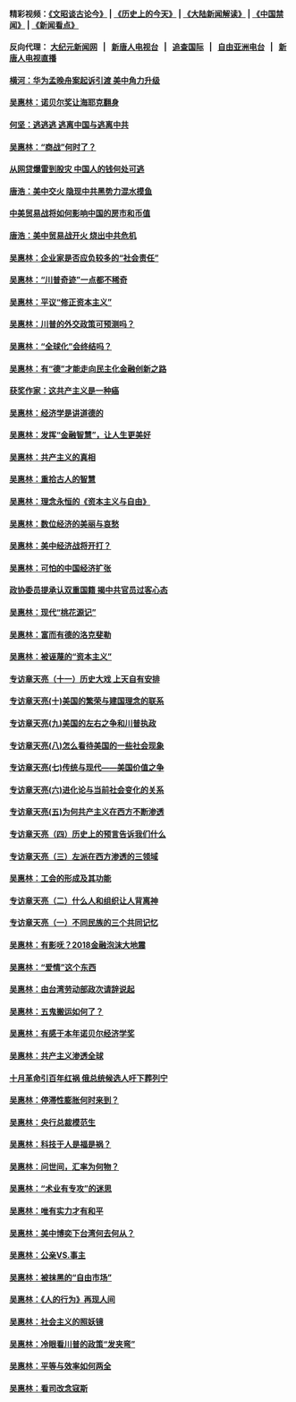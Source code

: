 #### 精彩视频：[《文昭谈古论今》](http://95.179.137.68/wenzhao) | [《历史上的今天》](http://95.179.137.68/today-in-history) | [《大陆新闻解读》](http://95.179.137.68/ntdtv-comedy) | [《中国禁闻》](http://95.179.137.68/ntdtv-news) | [《新闻看点》](http://95.179.137.68/news-insight) 

 #### 反向代理： [大纪元新闻网](http://95.179.137.68:10080/) &nbsp;&nbsp;|&nbsp;&nbsp; [新唐人电视台](http://95.179.137.68:8000/) &nbsp;&nbsp;|&nbsp;&nbsp; [追查国际](http://95.179.137.68:10010/) &nbsp;&nbsp;|&nbsp;&nbsp; [自由亚洲电台](http://95.179.137.68:9800/) &nbsp;&nbsp;|&nbsp;&nbsp; [新唐人电视直播](http://95.179.137.68/) 

#### [横河：华为孟晚舟案起诉引渡 美中角力升级](../pages/nsc423/n11027230.md?t=02170637) 

#### [吴惠林：诺贝尔奖让海耶克翻身](../pages/nsc423/n10890049.md?t=02170637) 

#### [何坚：逃逃逃 逃离中国与逃离中共](../pages/nsc423/n10592891.md?t=02170637) 

#### [吴惠林：“商战”何时了？](../pages/nsc423/n10573558.md?t=02170637) 

#### [从网贷爆雷到股灾 中国人的钱何处可逃](../pages/nsc423/n10572800.md?t=02170637) 

#### [唐浩：美中交火 隐现中共黑势力混水摸鱼](../pages/nsc423/n10544040.md?t=02170637) 

#### [中美贸易战将如何影响中国的房市和币值](../pages/nsc423/n10543697.md?t=02170637) 

#### [唐浩：美中贸易战开火 烧出中共危机](../pages/nsc423/n10540126.md?t=02170637) 

#### [吴惠林：企业家是否应负较多的“社会责任”](../pages/nsc423/n10535022.md?t=02170637) 

#### [吴惠林：“川普奇迹”一点都不稀奇](../pages/nsc423/n10512808.md?t=02170637) 

#### [吴惠林：平议“修正资本主义”](../pages/nsc423/n10495724.md?t=02170637) 

#### [吴惠林：川普的外交政策可预测吗？](../pages/nsc423/n10462387.md?t=02170637) 

#### [吴惠林：“全球化”会终结吗？](../pages/nsc423/n10452838.md?t=02170637) 

#### [吴惠林：有“德”才能走向民主化金融创新之路](../pages/nsc423/n10432292.md?t=02170637) 

#### [获奖作家：这共产主义是一种癌](../pages/nsc423/n10431541.md?t=02170637) 

#### [吴惠林：经济学是讲道德的](../pages/nsc423/n10398014.md?t=02170637) 

#### [吴惠林：发挥“金融智慧”，让人生更美好](../pages/nsc423/n10375019.md?t=02170637) 

#### [吴惠林：共产主义的真相](../pages/nsc423/n10351394.md?t=02170637) 

#### [吴惠林：重拾古人的智慧](../pages/nsc423/n10337691.md?t=02170637) 

#### [吴惠林：理念永恒的《资本主义与自由》](../pages/nsc423/n10316274.md?t=02170637) 

#### [吴惠林：数位经济的美丽与哀愁](../pages/nsc423/n10292946.md?t=02170637) 

#### [吴惠林：美中经济战将开打？](../pages/nsc423/n10258825.md?t=02170637) 

#### [吴惠林：可怕的中国经济扩张](../pages/nsc423/n10219147.md?t=02170637) 

#### [政协委员提承认双重国籍 揭中共官员过客心态](../pages/nsc423/n10208809.md?t=02170637) 

#### [吴惠林：现代“桃花源记”](../pages/nsc423/n10185234.md?t=02170637) 

#### [吴惠林：富而有德的洛克斐勒](../pages/nsc423/n10142264.md?t=02170637) 

#### [吴惠林：被诬蔑的“资本主义”](../pages/nsc423/n10124816.md?t=02170637) 

#### [专访章天亮（十一）历史大戏 上天自有安排](../pages/nsc423/n10094905.md?t=02170637) 

#### [专访章天亮(十)美国的繁荣与建国理念的联系](../pages/nsc423/n10094899.md?t=02170637) 

#### [专访章天亮(九)美国的左右之争和川普执政](../pages/nsc423/n10094889.md?t=02170637) 

#### [专访章天亮(八)怎么看待美国的一些社会现象](../pages/nsc423/n10094857.md?t=02170637) 

#### [专访章天亮(七)传统与现代——美国价值之争](../pages/nsc423/n10093140.md?t=02170637) 

#### [专访章天亮(六)进化论与当前社会变化的关系](../pages/nsc423/n10092036.md?t=02170637) 

#### [专访章天亮(五)为何共产主义在西方不断渗透](../pages/nsc423/n10083620.md?t=02170637) 

#### [专访章天亮（四）历史上的预言告诉我们什么](../pages/nsc423/n10083606.md?t=02170637) 

#### [专访章天亮（三）左派在西方渗透的三领域](../pages/nsc423/n10081115.md?t=02170637) 

#### [吴惠林：工会的形成及其功能](../pages/nsc423/n10080633.md?t=02170637) 

#### [专访章天亮（二）什么人和组织让人背离神](../pages/nsc423/n10076637.md?t=02170637) 

#### [专访章天亮（一）不同民族的三个共同记忆](../pages/nsc423/n10074188.md?t=02170637) 

#### [吴惠林：有影呒？2018金融泡沫大地震](../pages/nsc423/n10040534.md?t=02170637) 

#### [吴惠林：“爱情”这个东西](../pages/nsc423/n10019423.md?t=02170637) 

#### [吴惠林：由台湾劳动部政次请辞说起](../pages/nsc423/n9979679.md?t=02170637) 

#### [吴惠林：五鬼搬运如何了？](../pages/nsc423/n9925338.md?t=02170637) 

#### [吴惠林：有感于本年诺贝尔经济学奖](../pages/nsc423/n9871883.md?t=02170637) 

#### [吴惠林：共产主义渗透全球](../pages/nsc423/n9812748.md?t=02170637) 

#### [十月革命引百年红祸 俄总统候选人吁下葬列宁](../pages/nsc423/n9810182.md?t=02170637) 

#### [吴惠林：停滞性膨胀何时来到？](../pages/nsc423/n9764136.md?t=02170637) 

#### [吴惠林：央行总裁模范生](../pages/nsc423/n9728134.md?t=02170637) 

#### [吴惠林：科技于人是福是祸？](../pages/nsc423/n9672982.md?t=02170637) 

#### [吴惠林：问世间，汇率为何物？](../pages/nsc423/n9621788.md?t=02170637) 

#### [吴惠林：“术业有专攻”的迷思](../pages/nsc423/n9580363.md?t=02170637) 

#### [吴惠林：唯有实力才有和平](../pages/nsc423/n9529599.md?t=02170637) 

#### [吴惠林：美中博奕下台湾何去何从？](../pages/nsc423/n9483598.md?t=02170637) 

#### [吴惠林：公亲VS.事主](../pages/nsc423/n9425637.md?t=02170637) 

#### [吴惠林：被抹黑的“自由市场”](../pages/nsc423/n9351545.md?t=02170637) 

#### [吴惠林：《人的行为》再现人间](../pages/nsc423/n9296339.md?t=02170637) 

#### [吴惠林：社会主义的照妖镜](../pages/nsc423/n9243460.md?t=02170637) 

#### [吴惠林：冷眼看川普的政策“发夹弯”](../pages/nsc423/n9120684.md?t=02170637) 

#### [吴惠林：平等与效率如何两全](../pages/nsc423/n9075430.md?t=02170637) 

#### [吴惠林：看司改念寇斯](../pages/nsc423/n9024915.md?t=02170637) 

